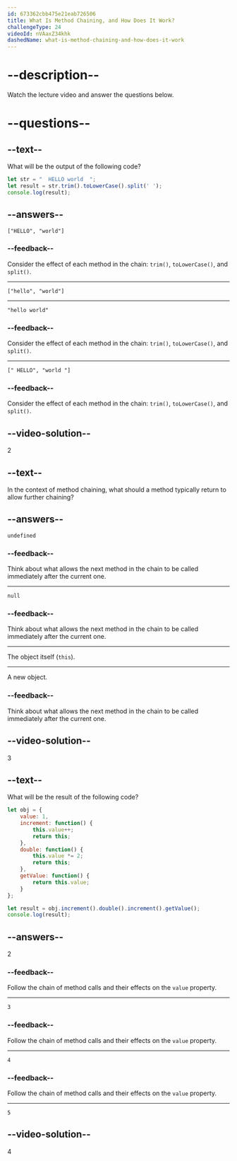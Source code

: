 ```yaml
---
id: 673362cbb475e21eab726506
title: What Is Method Chaining, and How Does It Work?
challengeType: 24
videoId: nVAaxZ34khk
dashedName: what-is-method-chaining-and-how-does-it-work
---
```


# --description--

Watch the lecture video and answer the questions below.

# --questions--

## --text--

What will be the output of the following code?

```js
let str = "  HELLO world  ";
let result = str.trim().toLowerCase().split(' ');
console.log(result);
```

## --answers--

`["HELLO", "world"]`

### --feedback--

Consider the effect of each method in the chain: `trim()`, `toLowerCase()`, and `split()`.

---

`["hello", "world"]`

---

`"hello world"`

### --feedback--

Consider the effect of each method in the chain: `trim()`, `toLowerCase()`, and `split()`.

---

`[" HELLO", "world "]`

### --feedback--

Consider the effect of each method in the chain: `trim()`, `toLowerCase()`, and `split()`.

## --video-solution--

2

## --text--

In the context of method chaining, what should a method typically return to allow further chaining?

## --answers--

`undefined`

### --feedback--

Think about what allows the next method in the chain to be called immediately after the current one.

---

`null`

### --feedback--

Think about what allows the next method in the chain to be called immediately after the current one.

---

The object itself (`this`).

---

A new object.

### --feedback--

Think about what allows the next method in the chain to be called immediately after the current one.

## --video-solution--

3

## --text--

What will be the result of the following code?

```js
let obj = {
    value: 1,
    increment: function() {
        this.value++;
        return this;
    },
    double: function() {
        this.value *= 2;
        return this;
    },
    getValue: function() {
        return this.value;
    }
};

let result = obj.increment().double().increment().getValue();
console.log(result);
```

## --answers--

2

### --feedback--

Follow the chain of method calls and their effects on the `value` property.

---

`3`

### --feedback--

Follow the chain of method calls and their effects on the `value` property.

---

`4`

### --feedback--

Follow the chain of method calls and their effects on the `value` property.

---

`5`

## --video-solution--

4
